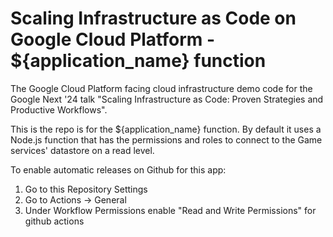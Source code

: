 # Scaling Infrastructure as Code on Google Cloud Platform - ${application_name} function

The Google Cloud Platform facing cloud infrastructure demo code for the Google Next '24 talk "Scaling Infrastructure as Code: Proven Strategies and Productive Workflows".  

This is the repo is for the ${application_name} function.  By default it uses a Node.js function that has the permissions and roles to connect to the Game services' datastore on a read level.

To enable automatic releases on Github for this app:

1. Go to this Repository Settings
2. Go to Actions -> General
3. Under Workflow Permissions enable "Read and Write Permissions" for github actions